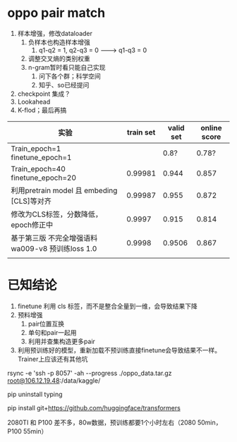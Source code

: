 # oppo pair match

1. 样本增强，修改dataloader
   1. 负样本也构造样本增强
      1. q1-q2 = 1, q2-q3 = 0 ---> q1-q3 = 0
   2. 调整交叉熵的类别权重
   3. n-gram暂时看只能自己实现
      1. 问下各个群；科学空间
      2. 知乎、so已经提问
2. checkpoint 集成？
3. Lookahead
4. K-flod；最后再搞



| 实验                                              | train set | valid set | online score |
| ------------------------------------------------- | --------- | --------- | ------------ |
| Train_epoch=1 finetune_epoch=1                    |           | 0.8?      | 0.78?        |
| Train_epoch=40 finetune_epoch=20                  | 0.99981   | 0.944     | 0.857        |
| 利用pretrain model 且 embeding [CLS]等对齐        | 0.99987   | 0.955     | 0.872        |
| 修改为CLS标签，分数降低，epoch修正中              | 0.9997    | 0.915     | 0.814        |
| 基于第三版 不完全增强语料 wa009-v8 预训练loss 1.0 | 0.9998    | 0.9506    | 0.867        |
|                                                   |           |           |              |



# 已知结论

1. finetune 利用 cls 标签，而不是整合全量到一维，会导致结果下降
2. 预料增强
   1. pair位置互换
   2. 单句和pair一起用
   3. 利用并查集构造更多pair
3. 利用预训练好的模型，重新加载不预训练直接finetune会导致结果不一样。Trainer上应该还有其他坑





rsync -e 'ssh -p 8057' -ah --progress ./oppo_data.tar.gz  root@106.12.19.48:/data/kaggle/

pip uninstall typing

pip install git+https://github.com/huggingface/transformers

2080TI 和 P100 差不多，80w数据，预训练都要1个小时左右（2080 50min，P100 55min）
